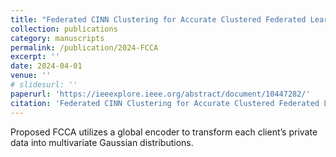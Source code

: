 ```yaml
---
title: "Federated CINN Clustering for Accurate Clustered Federated Learning"
collection: publications
category: manuscripts
permalink: /publication/2024-FCCA
excerpt: ''
date: 2024-04-01
venue: ''
# slidesurl: ''
paperurl: 'https://ieeexplore.ieee.org/abstract/document/10447282/'
citation: 'Federated CINN Clustering for Accurate Clustered Federated Learning. ICASSP 2024. Y. Zhou, **M. Shi**, Y. Tian, Y. Li, Q. Ye, J. Lv'
---
```


Proposed FCCA utilizes a global encoder to transform each client’s private data into multivariate Gaussian distributions.